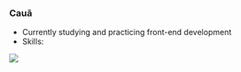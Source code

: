 ### Cauã

- Currently studying and practicing front-end development
- Skills:
<div>
  <img src="https://skillicons.dev/icons?i=js,java,html,css,powershell"/>
</div>
